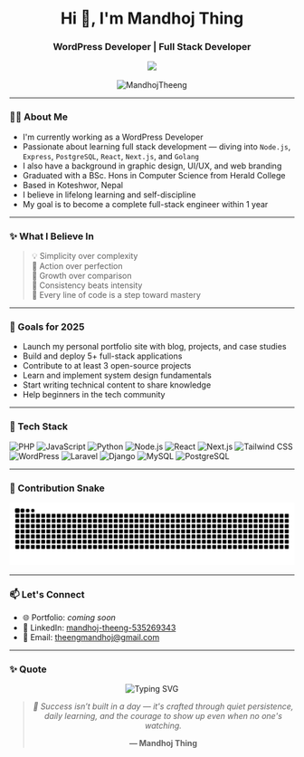 <h1 align="center">Hi 👋, I'm Mandhoj Thing</h1>
<h3 align="center">WordPress Developer | Full Stack Developer</h3>

<p align="center">
  <img src="https://readme-typing-svg.herokuapp.com/?lines=Namaste!+I'm+Mandhoj+Thing;WordPress+Developer;Full+Stack+Learner;Creative+Thinker;&center=true&width=500&height=45&color=00FFCC&vCenter=true&size=22">
</p>

<p align="center">
  <img src="https://komarev.com/ghpvc/?username=MandhojTheeng&label=Profile%20Views&color=0e75b6&style=flat" alt="MandhojTheeng" />
</p>

---

### 🧑‍💻 About Me

- I'm currently working as a WordPress Developer  
- Passionate about learning full stack development — diving into `Node.js`, `Express`, `PostgreSQL`, `React`, `Next.js`, and `Golang`  
- I also have a background in graphic design, UI/UX, and web branding  
- Graduated with a BSc. Hons in Computer Science from Herald College  
- Based in Koteshwor, Nepal  
- I believe in lifelong learning and self-discipline  
- My goal is to become a complete full-stack engineer within 1 year  

---

### ✨ What I Believe In

> 💡 Simplicity over complexity  
> 🚀 Action over perfection  
> 🎯 Growth over comparison  
> 🔁 Consistency beats intensity  
> 👣 Every line of code is a step toward mastery  

---

### 🎯 Goals for 2025

- Launch my personal portfolio site with blog, projects, and case studies  
- Build and deploy 5+ full-stack applications  
- Contribute to at least 3 open-source projects  
- Learn and implement system design fundamentals  
- Start writing technical content to share knowledge  
- Help beginners in the tech community  

---

### 🚀 Tech Stack

![PHP](https://img.shields.io/badge/PHP-777BB4?style=for-the-badge&logo=php&logoColor=white)
![JavaScript](https://img.shields.io/badge/JavaScript-F7DF1E?style=for-the-badge&logo=javascript&logoColor=black)
![Python](https://img.shields.io/badge/Python-3776AB?style=for-the-badge&logo=python&logoColor=white)
![Node.js](https://img.shields.io/badge/Node.js-339933?style=for-the-badge&logo=nodedotjs&logoColor=white)
![React](https://img.shields.io/badge/React-20232a?style=for-the-badge&logo=react&logoColor=61dafb)
![Next.js](https://img.shields.io/badge/Next.js-000?style=for-the-badge&logo=nextdotjs&logoColor=white)
![Tailwind CSS](https://img.shields.io/badge/Tailwind-06B6D4?style=for-the-badge&logo=tailwindcss&logoColor=white)
![WordPress](https://img.shields.io/badge/WordPress-21759B?style=for-the-badge&logo=wordpress&logoColor=white)
![Laravel](https://img.shields.io/badge/Laravel-F9322C?style=for-the-badge&logo=laravel&logoColor=white)
![Django](https://img.shields.io/badge/Django-092E20?style=for-the-badge&logo=django&logoColor=white)
![MySQL](https://img.shields.io/badge/MySQL-005C84?style=for-the-badge&logo=mysql&logoColor=white)
![PostgreSQL](https://img.shields.io/badge/PostgreSQL-336791?style=for-the-badge&logo=postgresql&logoColor=white)

---

### 🐍 Contribution Snake

<p align="center">
  <img src="https://raw.githubusercontent.com/MandhojTheeng/MandhojTheeng/output/github-contribution-grid-snake.svg" alt="snake animation" />
</p>

---

### 📫 Let's Connect

- 🌐 Portfolio: *coming soon*
- 💼 LinkedIn: [mandhoj-theeng-535269343](https://www.linkedin.com/in/mandhoj-theeng-535269343/)
- 📧 Email: theengmandhoj@gmail.com

---

### ✨ Quote

<div align="center"> 
  <img src="https://readme-typing-svg.herokuapp.com/?lines=Consistency+%3E+Intensity;Small+steps+lead+to+great+destinations;&center=true&width=500&height=45&color=0FF9C0&vCenter=true&size=22" alt="Typing SVG" /> 
  <br/> 
  <blockquote> 
    <p><em> 🌱 Success isn’t built in a day — it's crafted through quiet persistence,  
    daily learning, and the courage to show up even when no one's watching. </em></p> 
    <p><strong>— Mandhoj Thing</strong></p> 
  </blockquote> 
</div>
